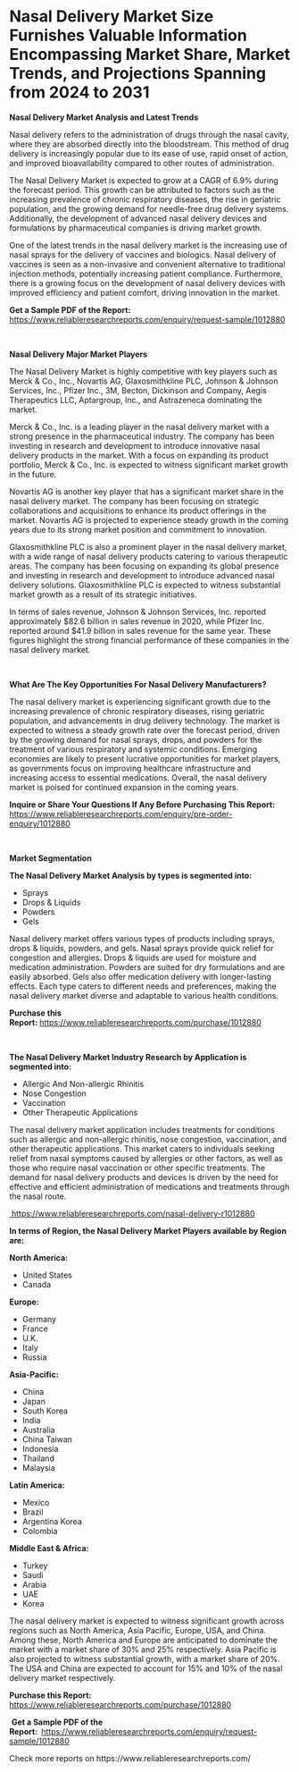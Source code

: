 <p><h1>Nasal Delivery Market Size Furnishes Valuable Information Encompassing Market Share, Market Trends, and Projections Spanning from 2024 to 2031</h1></p><p><strong>Nasal Delivery Market Analysis and Latest Trends</strong></p>
<p><p>Nasal delivery refers to the administration of drugs through the nasal cavity, where they are absorbed directly into the bloodstream. This method of drug delivery is increasingly popular due to its ease of use, rapid onset of action, and improved bioavailability compared to other routes of administration.</p><p>The Nasal Delivery Market is expected to grow at a CAGR of 6.9% during the forecast period. This growth can be attributed to factors such as the increasing prevalence of chronic respiratory diseases, the rise in geriatric population, and the growing demand for needle-free drug delivery systems. Additionally, the development of advanced nasal delivery devices and formulations by pharmaceutical companies is driving market growth.</p><p>One of the latest trends in the nasal delivery market is the increasing use of nasal sprays for the delivery of vaccines and biologics. Nasal delivery of vaccines is seen as a non-invasive and convenient alternative to traditional injection methods, potentially increasing patient compliance. Furthermore, there is a growing focus on the development of nasal delivery devices with improved efficiency and patient comfort, driving innovation in the market.</p></p>
<p><strong>Get a Sample PDF of the Report:&nbsp;</strong> <a href="https://www.reliableresearchreports.com/enquiry/request-sample/1012880">https://www.reliableresearchreports.com/enquiry/request-sample/1012880</a></p>
<p>&nbsp;</p>
<p><strong>Nasal Delivery Major Market Players</strong></p>
<p><p>The Nasal Delivery Market is highly competitive with key players such as Merck & Co., Inc., Novartis AG, Glaxosmithkline PLC, Johnson & Johnson Services, Inc., Pfizer Inc., 3M, Becton, Dickinson and Company, Aegis Therapeutics LLC, Aptargroup, Inc., and Astrazeneca dominating the market.</p><p>Merck & Co., Inc. is a leading player in the nasal delivery market with a strong presence in the pharmaceutical industry. The company has been investing in research and development to introduce innovative nasal delivery products in the market. With a focus on expanding its product portfolio, Merck & Co., Inc. is expected to witness significant market growth in the future.</p><p>Novartis AG is another key player that has a significant market share in the nasal delivery market. The company has been focusing on strategic collaborations and acquisitions to enhance its product offerings in the market. Novartis AG is projected to experience steady growth in the coming years due to its strong market position and commitment to innovation.</p><p>Glaxosmithkline PLC is also a prominent player in the nasal delivery market, with a wide range of nasal delivery products catering to various therapeutic areas. The company has been focusing on expanding its global presence and investing in research and development to introduce advanced nasal delivery solutions. Glaxosmithkline PLC is expected to witness substantial market growth as a result of its strategic initiatives.</p><p>In terms of sales revenue, Johnson & Johnson Services, Inc. reported approximately $82.6 billion in sales revenue in 2020, while Pfizer Inc. reported around $41.9 billion in sales revenue for the same year. These figures highlight the strong financial performance of these companies in the nasal delivery market.</p></p>
<p>&nbsp;</p>
<p><strong>What Are The Key Opportunities For Nasal Delivery Manufacturers?</strong></p>
<p><p>The nasal delivery market is experiencing significant growth due to the increasing prevalence of chronic respiratory diseases, rising geriatric population, and advancements in drug delivery technology. The market is expected to witness a steady growth rate over the forecast period, driven by the growing demand for nasal sprays, drops, and powders for the treatment of various respiratory and systemic conditions. Emerging economies are likely to present lucrative opportunities for market players, as governments focus on improving healthcare infrastructure and increasing access to essential medications. Overall, the nasal delivery market is poised for continued expansion in the coming years.</p></p>
<p><strong>Inquire or Share Your Questions If Any Before Purchasing This Report:</strong> <a href="https://www.reliableresearchreports.com/enquiry/pre-order-enquiry/1012880">https://www.reliableresearchreports.com/enquiry/pre-order-enquiry/1012880</a></p>
<p>&nbsp;</p>
<p><strong>Market Segmentation</strong></p>
<p><strong>The Nasal Delivery Market Analysis by types is segmented into:</strong></p>
<p><ul><li>Sprays</li><li>Drops & Liquids</li><li>Powders</li><li>Gels</li></ul></p>
<p><p>Nasal delivery market offers various types of products including sprays, drops & liquids, powders, and gels. Nasal sprays provide quick relief for congestion and allergies. Drops & liquids are used for moisture and medication administration. Powders are suited for dry formulations and are easily absorbed. Gels also offer medication delivery with longer-lasting effects. Each type caters to different needs and preferences, making the nasal delivery market diverse and adaptable to various health conditions.</p></p>
<p><strong>Purchase this Report:&nbsp;</strong><a href="https://www.reliableresearchreports.com/purchase/1012880">https://www.reliableresearchreports.com/purchase/1012880</a></p>
<p>&nbsp;</p>
<p><strong>The Nasal Delivery Market Industry Research by Application is segmented into:</strong></p>
<p><ul><li>Allergic And Non-allergic Rhinitis</li><li>Nose Congestion</li><li>Vaccination</li><li>Other Therapeutic Applications</li></ul></p>
<p><p>The nasal delivery market application includes treatments for conditions such as allergic and non-allergic rhinitis, nose congestion, vaccination, and other therapeutic applications. This market caters to individuals seeking relief from nasal symptoms caused by allergies or other factors, as well as those who require nasal vaccination or other specific treatments. The demand for nasal delivery products and devices is driven by the need for effective and efficient administration of medications and treatments through the nasal route.</p></p>
<p><a href="https://www.reliableresearchreports.com/nasal-delivery-r1012880">&nbsp;https://www.reliableresearchreports.com/nasal-delivery-r1012880</a></p>
<p><strong>In terms of Region, the Nasal Delivery Market Players available by Region are:</strong></p>
<p>
    <p> <strong> North America: </strong>
        <ul>
            <li>United States</li>
            <li>Canada</li>
        </ul>
        </p> 
    <p> <strong> Europe: </strong>
        <ul>
            <li>Germany</li>
            <li>France</li>
            <li>U.K.</li>
            <li>Italy</li>
            <li>Russia</li>
        </ul>
        </p> 
    <p> <strong> Asia-Pacific: </strong>
        <ul>
            <li>China</li>
            <li>Japan</li>
            <li>South Korea</li>
            <li>India</li>
            <li>Australia</li>
            <li>China Taiwan</li>
            <li>Indonesia</li>
            <li>Thailand</li>
            <li>Malaysia</li>
        </ul>
        </p> 
    <p> <strong> Latin America: </strong>
        <ul>
            <li>Mexico</li>
            <li>Brazil</li>
            <li>Argentina Korea</li>
            <li>Colombia</li>
        </ul>
        </p> 
    <p> <strong> Middle East & Africa: </strong>
        <ul>
            <li>Turkey</li>
            <li>Saudi</li>
            <li>Arabia</li>
            <li>UAE</li>
            <li>Korea</li>
        </ul>
    </p>
    </p>
<p><p>The nasal delivery market is expected to witness significant growth across regions such as North America, Asia Pacific, Europe, USA, and China. Among these, North America and Europe are anticipated to dominate the market with a market share of 30% and 25% respectively. Asia Pacific is also projected to witness substantial growth, with a market share of 20%. The USA and China are expected to account for 15% and 10% of the nasal delivery market respectively.</p></p>
<p><strong>Purchase this Report: </strong><a href="https://www.reliableresearchreports.com/purchase/1012880">https://www.reliableresearchreports.com/purchase/1012880</a></p>
<p>&nbsp;<strong>Get a Sample PDF of the Report:&nbsp;&nbsp;</strong><a href="https://www.reliableresearchreports.com/enquiry/request-sample/1012880">https://www.reliableresearchreports.com/enquiry/request-sample/1012880</a></p>
<p><strong></strong></p>
<p>Check more reports on https://www.reliableresearchreports.com/</p>